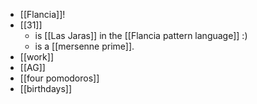 - [[Flancia]]!
- [[31]]
  - is [[Las Jaras]] in the [[Flancia pattern language]] :)
  - is a [[mersenne prime]].
- [[work]]
- [[AG]]
- [[four pomodoros]]
- [[birthdays]]

